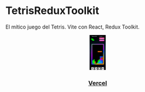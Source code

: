 # TetrisReduxToolkit

El mítico juego del Tetris. Vite con React, Redux Toolkit.

<p align="center">
  <a href="https://vercel.com">
    <img src="https://github.com/RubenMeju/TetrisReduxToolkit/blob/main/tetris.png" height="96">
    <h3 align="center">Vercel</h3>
  </a>
</p>
